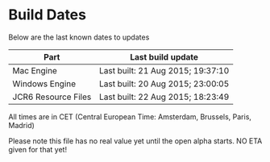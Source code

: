 # Build Dates

Below are the last known dates to updates

Part | Last build update
-----|-----
Mac Engine | Last built: 21 Aug 2015; 19:37:10
Windows Engine | Last built: 20 Aug 2015; 23:00:05
JCR6 Resource Files | Last built: 22 Aug 2015; 18:23:49
All times are in CET (Central European Time: Amsterdam, Brussels, Paris, Madrid)


Please note this file has no real value yet until the open alpha starts. NO ETA given for that yet!
